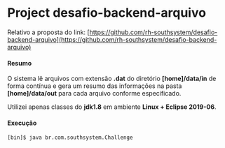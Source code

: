# Project desafio-backend-arquivo

Relativo a proposta do link: [https://github.com/rh-southsystem/desafio-backend-arquivo](https://github.com/rh-southsystem/desafio-backend-arquivo) 

#### Resumo

O sistema lê arquivos com extensão **.dat** do diretório **[home]/data/in** de forma contínua e gera um resumo das informações na pasta **[home]/data/out** para cada arquivo conforme especificado. 

Utilizei apenas classes do **jdk1.8** em ambiente **Linux + Eclipse 2019-06**.

#### Execução

```shell
[bin]$ java br.com.southsystem.Challenge
```
